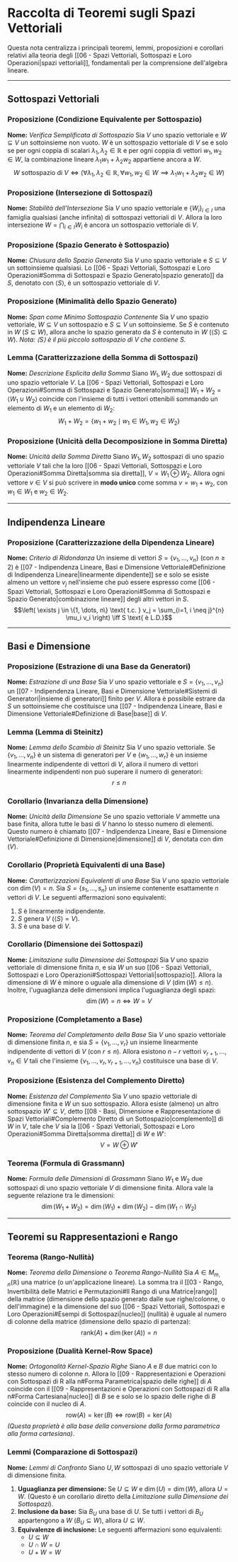 # Raccolta di Teoremi sugli Spazi Vettoriali

Questa nota centralizza i principali teoremi, lemmi, proposizioni e corollari relativi alla teoria degli [[06 - Spazi Vettoriali, Sottospazi e Loro Operazioni|spazi vettoriali]], fondamentali per la comprensione dell'algebra lineare.

---

## Sottospazi Vettoriali

### Proposizione (Condizione Equivalente per Sottospazio)
**Nome:** *Verifica Semplificata di Sottospazio*
Sia $V$ uno spazio vettoriale e $W \subseteq V$ un sottoinsieme non vuoto.
$W$ è un sottospazio vettoriale di $V$ se e solo se per ogni coppia di scalari $\lambda_1, \lambda_2 \in \mathbb{R}$ e per ogni coppia di vettori $w_1, w_2 \in W$, la combinazione lineare $\lambda_1 w_1 + \lambda_2 w_2$ appartiene ancora a $W$.
$$W \text{ sottospazio di } V \iff (\forall \lambda_1, \lambda_2 \in \mathbb{R}, \forall w_1, w_2 \in W \implies \lambda_1 w_1 + \lambda_2 w_2 \in W)$$

### Proposizione (Intersezione di Sottospazi)
**Nome:** *Stabilità dell'Intersezione*
Sia $V$ uno spazio vettoriale e $\{W_i\}_{i \in I}$ una famiglia qualsiasi (anche infinita) di sottospazi vettoriali di $V$. Allora la loro intersezione $W = \bigcap_{i \in I} W_i$ è ancora un sottospazio vettoriale di $V$.

### Proposizione (Spazio Generato è Sottospazio)
**Nome:** *Chiusura dello Spazio Generato*
Sia $V$ uno spazio vettoriale e $S \subseteq V$ un sottoinsieme qualsiasi. Lo [[06 - Spazi Vettoriali, Sottospazi e Loro Operazioni#Somma di Sottospazi e Spazio Generato|spazio generato]] da $S$, denotato con $\langle S \rangle$, è un sottospazio vettoriale di $V$.

### Proposizione (Minimalità dello Spazio Generato)
**Nome:** *Span come Minimo Sottospazio Contenente*
Sia $V$ uno spazio vettoriale, $W \subseteq V$ un sottospazio e $S \subseteq V$ un sottoinsieme. Se $S$ è contenuto in $W$ ($S \subseteq W$), allora anche lo spazio generato da $S$ è contenuto in $W$ ($\langle S \rangle \subseteq W$).
*Nota: $\langle S \rangle$ è il più piccolo sottospazio di $V$ che contiene $S$.*

### Lemma (Caratterizzazione della Somma di Sottospazi)
**Nome:** *Descrizione Esplicita della Somma*
Siano $W_1, W_2$ due sottospazi di uno spazio vettoriale $V$. La [[06 - Spazi Vettoriali, Sottospazi e Loro Operazioni#Somma di Sottospazi e Spazio Generato|somma]] $W_1 + W_2 = \langle W_1 \cup W_2 \rangle$ coincide con l'insieme di tutti i vettori ottenibili sommando un elemento di $W_1$ e un elemento di $W_2$:
$$W_1 + W_2 = \{w_1 + w_2 \mid w_1 \in W_1, w_2 \in W_2 \}$$

### Proposizione (Unicità della Decomposizione in Somma Diretta)
**Nome:** *Unicità della Somma Diretta*
Siano $W_1, W_2$ sottospazi di uno spazio vettoriale $V$ tali che la loro [[06 - Spazi Vettoriali, Sottospazi e Loro Operazioni#Somma Diretta|somma sia diretta]], $V = W_1 \oplus W_2$. Allora ogni vettore $v \in V$ si può scrivere in **modo unico** come somma $v = w_1 + w_2$, con $w_1 \in W_1$ e $w_2 \in W_2$.

---

## Indipendenza Lineare

### Proposizione (Caratterizzazione della Dipendenza Lineare)
**Nome:** *Criterio di Ridondanza*
Un insieme di vettori $S = \{v_1, \dots, v_n\}$ (con $n \ge 2$) è [[07 - Indipendenza Lineare, Basi e Dimensione Vettoriale#Definizione di Indipendenza Lineare|linearmente dipendente]] se e solo se esiste almeno un vettore $v_j$ nell'insieme che può essere espresso come [[06 - Spazi Vettoriali, Sottospazi e Loro Operazioni#Somma di Sottospazi e Spazio Generato|combinazione lineare]] degli altri vettori in $S$.
$$\left( \exists j \in \{1, \dots, n\} \text{ t.c. } v_j = \sum_{i=1, i \neq j}^{n} \mu_i v_i \right) \iff S \text{ è L.D.}$$

---

## Basi e Dimensione

### Proposizione (Estrazione di una Base da Generatori)
**Nome:** *Estrazione di una Base*
Sia $V$ uno spazio vettoriale e $S = \{v_1, \dots, v_n\}$ un [[07 - Indipendenza Lineare, Basi e Dimensione Vettoriale#Sistemi di Generatori|insieme di generatori]] finito per $V$. Allora è possibile estrare da $S$ un sottoinsieme che costituisce una [[07 - Indipendenza Lineare, Basi e Dimensione Vettoriale#Definizione di Base|base]] di $V$.

### Lemma (Lemma di Steinitz)
**Nome:** *Lemma dello Scambio di Steinitz*
Sia $V$ uno spazio vettoriale. Se $\{v_1, \dots, v_n\}$ è un sistema di generatori per $V$ e $\{w_1, \dots, w_r\}$ è un insieme linearmente indipendente di vettori di $V$, allora il numero di vettori linearmente indipendenti non può superare il numero di generatori:
$$r \le n$$

### Corollario (Invarianza della Dimensione)
**Nome:** *Unicità della Dimensione*
Se uno spazio vettoriale $V$ ammette una base finita, allora tutte le basi di $V$ hanno lo stesso numero di elementi. Questo numero è chiamato [[07 - Indipendenza Lineare, Basi e Dimensione Vettoriale#Definizione di Dimensione|dimensione]] di $V$, denotata con $\dim(V)$.

### Corollario (Proprietà Equivalenti di una Base)
**Nome:** *Caratterizzazioni Equivalenti di una Base*
Sia $V$ uno spazio vettoriale con $\dim(V) = n$. Sia $S = \{s_1, \dots, s_n\}$ un insieme contenente esattamente $n$ vettori di $V$. Le seguenti affermazioni sono equivalenti:
1.  $S$ è linearmente indipendente.
2.  $S$ genera $V$ ($\langle S \rangle = V$).
3.  $S$ è una base di $V$.

### Corollario (Dimensione dei Sottospazi)
**Nome:** *Limitazione sulla Dimensione dei Sottospazi*
Sia $V$ uno spazio vettoriale di dimensione finita $n$, e sia $W$ un suo [[06 - Spazi Vettoriali, Sottospazi e Loro Operazioni#Sottospazi Vettoriali|sottospazio]]. Allora la dimensione di $W$ è minore o uguale alla dimensione di $V$ ($\dim(W) \le n$).
Inoltre, l'uguaglianza delle dimensioni implica l'uguaglianza degli spazi:
$$\dim(W) = n \iff W = V$$

### Proposizione (Completamento a Base)
**Nome:** *Teorema del Completamento della Base*
Sia $V$ uno spazio vettoriale di dimensione finita $n$, e sia $S = \{v_1, \dots, v_r\}$ un insieme linearmente indipendente di vettori di $V$ (con $r \le n$). Allora esistono $n-r$ vettori $v_{r+1}, \dots, v_n \in V$ tali che l'insieme $\{v_1, \dots, v_r, v_{r+1}, \dots, v_n\}$ costituisce una base di $V$.

### Proposizione (Esistenza del Complemento Diretto)
**Nome:** *Esistenza del Complemento*
Sia $V$ uno spazio vettoriale di dimensione finita e $W$ un suo sottospazio. Allora esiste (almeno) un altro sottospazio $W' \subseteq V$, detto [[08 - Basi, Dimensione e Rappresentazione di Spazi Vettoriali#Complemento Diretto di un Sottospazio|complemento]] di $W$ in $V$, tale che $V$ sia la [[06 - Spazi Vettoriali, Sottospazi e Loro Operazioni#Somma Diretta|somma diretta]] di $W$ e $W'$:
$$V = W \oplus W'$$

### Teorema (Formula di Grassmann)
**Nome:** *Formula delle Dimensioni di Grassmann*
Siano $W_1$ e $W_2$ due sottospazi di uno spazio vettoriale $V$ di dimensione finita. Allora vale la seguente relazione tra le dimensioni:
$$\dim(W_1 + W_2) = \dim(W_1) + \dim(W_2) - \dim(W_1 \cap W_2)$$

---

## Teoremi su Rappresentazioni e Rango

### Teorema (Rango-Nullità)
**Nome:** *Teorema della Dimensione* o *Teorema Rango-Nullità*
Sia $A \in M_{m,n}(\mathbb{R})$ una matrice (o un'applicazione lineare). La somma tra il [[03 - Rango, Invertibilità delle Matrici e Permutazioni#Il Rango di una Matrice|rango]] della matrice (dimensione dello spazio generato dalle sue righe/colonne, o dell'immagine) e la dimensione del suo [[06 - Spazi Vettoriali, Sottospazi e Loro Operazioni#Esempi di Sottospazi|nucleo]] (nullità) è uguale al numero di colonne della matrice (dimensione dello spazio di partenza):
$$\text{rank}(A) + \dim(\ker(A)) = n$$

### Proposizione (Dualità Kernel-Row Space)
**Nome:** *Ortogonalità Kernel-Spazio Righe*
Siano $A$ e $B$ due matrici con lo stesso numero di colonne $n$. Allora lo [[09 - Rappresentazioni e Operazioni con Sottospazi di R alla n#Forma Parametrica|spazio delle righe]] di $A$ coincide con il [[09 - Rappresentazioni e Operazioni con Sottospazi di R alla n#Forma Cartesiana|nucleo]] di $B$ se e solo se lo spazio delle righe di $B$ coincide con il nucleo di $A$.
$$\text{row}(A) = \ker(B) \iff \text{row}(B) = \ker(A)$$
*(Questa proprietà è alla base della conversione dalla forma parametrica alla forma cartesiana)*.

### Lemmi (Comparazione di Sottospazi)
**Nome:** *Lemmi di Confronto*
Siano $U, W$ sottospazi di uno spazio vettoriale $V$ di dimensione finita.
1.  **Uguaglianza per dimensione:** Se $U \subseteq W$ e $\dim(U) = \dim(W)$, allora $U = W$. (Questo è un corollario diretto della *Limitazione sulla Dimensione dei Sottospazi*).
2.  **Inclusione da base:** Sia $B_U$ una base di $U$. Se tutti i vettori di $B_U$ appartengono a $W$ ($B_U \subseteq W$), allora $U \subseteq W$.
3.  **Equivalenze di inclusione:** Le seguenti affermazioni sono equivalenti:
    * $U \subseteq W$
    * $U \cap W = U$
    * $U + W = W$